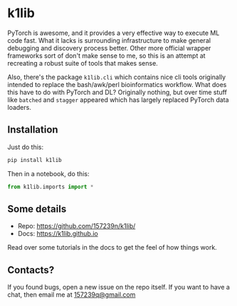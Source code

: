 # k1lib

PyTorch is awesome, and it provides a very effective way to execute ML code fast. What it lacks is surrounding infrastructure to make general debugging and discovery process better. Other more official wrapper frameworks sort of don't make sense to me, so this is an attempt at recreating a robust suite of tools that makes sense.

Also, there's the package `k1lib.cli` which contains nice cli tools originally intended to replace the bash/awk/perl bioinformatics workflow. What does this have to do with PyTorch and DL? Originally nothing, but over time stuff like `batched` and `stagger` appeared which has largely replaced PyTorch data loaders.

## Installation

Just do this:

```bash
pip install k1lib
```

Then in a notebook, do this:

```python
from k1lib.imports import *
```

## Some details

- Repo: https://github.com/157239n/k1lib/
- Docs: https://k1lib.github.io

Read over some tutorials in the docs to get the feel of how things work.

## Contacts?

If you found bugs, open a new issue on the repo itself. If you want to have a chat, then email me at 157239q@gmail.com
